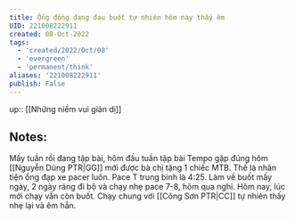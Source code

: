 ```yaml
---
title: Ống đồng đang đau buốt tự nhiên hôm nay thấy êm
UID: 221008222911
created: 08-Oct-2022
tags:
  - 'created/2022/Oct/08'
  - 'evergreen'
  - 'permanent/think'
aliases: '221008222911'
publish: False
---
```

up:: [[Những niềm vui giản dị]]
## Notes:
Mấy tuần rồi đang tập bài, hôm đầu tuần tập bài Tempo gặp đúng hôm [[Nguyễn Dũng PTR|GG]] mới được bà chị tặng 1 chiếc MTB. Thế là nhân tiện ổng đạp xe pacer luôn. Pace T trung bình là 4:25. Làm về buốt mấy ngày, 2 ngày ráng đi bộ và chạy nhẹ pace 7-8, hôm qua nghỉ. Hôm nay, lúc mới chạy vẫn còn buốt. Chạy chung với [[Công Sơn PTR|CC]] tự nhiên thấy nhẹ lại và êm hẳn.
